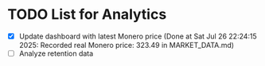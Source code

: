 # TODO List for Analytics

- [x] Update dashboard with latest Monero price  (Done at Sat Jul 26 22:24:15 2025: Recorded real Monero price: 323.49 in MARKET_DATA.md)
- [ ] Analyze retention data
